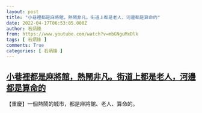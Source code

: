 ```yaml
---
layout: post
title: "小巷裡都是麻將館，熱鬧非凡。街道上都是老人，河邊都是算命的"
date: 2022-04-17T06:53:05.000Z
author: 石炳鋒
from: https://www.youtube.com/watch?v=mbGNguMxDlk
tags: [ 石炳锋 ]
comments: True
categories: [ 石炳锋 ]
---
```

<!--1650178385000-->
[小巷裡都是麻將館，熱鬧非凡。街道上都是老人，河邊都是算命的](https://www.youtube.com/watch?v=mbGNguMxDlk)
------

<div>
【重慶】一個熱鬧的城市，都是麻將館、老人、算命的。
</div>
